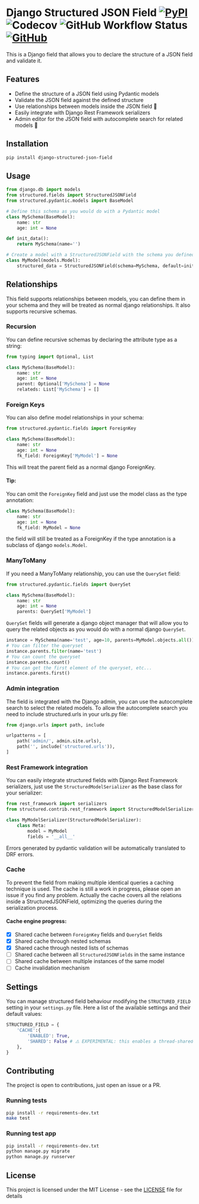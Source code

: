 # Django Structured JSON Field [![PyPI](https://img.shields.io/pypi/v/django-structured-json-field?style=flat-square)](https://pypi.org/project/django-structured-json-field) ![Codecov](https://img.shields.io/codecov/c/github/bnznamco/django-structured-field?style=flat-square&logo=codecov&logoSize=auto&cacheSeconds=0) ![GitHub Workflow Status](https://img.shields.io/github/actions/workflow/status/lotrekagency/django-structured-field/ci.yml?style=flat-square) [![GitHub](https://img.shields.io/github/license/lotrekagency/django-structured-field?style=flat-square)](./LICENSE)

This is a Django field that allows you to declare the structure of a JSON field and validate it.

## Features

- Define the structure of a JSON field using Pydantic models
- Validate the JSON field against the defined structure
- Use relationships between models inside the JSON field 🤯
- Easily integrate with Django Rest Framework serializers
- Admin editor for the JSON field with autocomplete search for related models 👀

## Installation

```bash
pip install django-structured-json-field
```

## Usage

```python
from django.db import models
from structured.fields import StructuredJSONField
from structured.pydantic.models import BaseModel

# Define this schema as you would do with a Pydantic model
class MySchema(BaseModel):
    name: str
    age: int = None

def init_data():
    return MySchema(name='')

# Create a model with a StructuredJSONField with the schema you defined
class MyModel(models.Model):
    structured_data = StructuredJSONField(schema=MySchema, default=init_data)

```

## Relationships

This field supports relationships between models, you can define them in your schema and they will be treated as normal django relationships. It also supports recursive schemas.

### Recursion

You can define recursive schemas by declaring the attribute type as a string:

```python
from typing import Optional, List

class MySchema(BaseModel):
    name: str
    age: int = None
    parent: Optional['MySchema'] = None
    relateds: List['MySchema'] = []
```

### Foreign Keys

You can also define model relationships in your schema:

```python
from structured.pydantic.fields import ForeignKey

class MySchema(BaseModel):
    name: str
    age: int = None
    fk_field: ForeignKey['MyModel'] = None
```

This will treat the parent field as a normal django ForeignKey.

#### Tip:

You can omit the `ForeignKey` field and just use the model class as the type annotation:

```python
class MySchema(BaseModel):
    name: str
    age: int = None
    fk_field: MyModel = None
```

the field will still be treated as a ForeignKey if the type annotation is a subclass of django `models.Model`.

### ManyToMany

If you need a ManyToMany relationship, you can use the `QuerySet` field:

```python
from structured.pydantic.fields import QuerySet

class MySchema(BaseModel):
    name: str
    age: int = None
    parents: QuerySet['MyModel']
```

`QuerySet` fields will generate a django object manager that will allow you to query the related objects as you would do with a normal django `QuerySet`.

```python
instance = MySchema(name='test', age=10, parents=MyModel.objects.all())
# You can filter the queryset
instance.parents.filter(name='test')
# You can count the queryset
instance.parents.count()
# You can get the first element of the queryset, etc...
instance.parents.first()
```

### Admin integration

The field is integrated with the Django admin, you can use the autocomplete search to select the related models. To allow the autocomplete search you need to include structured.urls in your urls.py file:

```python
from django.urls import path, include

urlpatterns = [
    path('admin/', admin.site.urls),
    path('', include('structured.urls')),
]
```

### Rest Framework integration

You can easily integrate structured fields with Django Rest Framework serializers, just use the `StructuredModelSerializer` as the base class for your serializer:

```python
from rest_framework import serializers
from structured.contrib.rest_framework import StructuredModelSerializer

class MyModelSerializer(StructuredModelSerializer):
    class Meta:
        model = MyModel
        fields = '__all__'
```

Errors generated by pydantic validation will be automatically translated to DRF errors.


### Cache

To prevent the field from making multiple identical queries a caching technique is used. The cache is still a work in progress, please open an issue if you find any problem.
Actually the cache covers all the relations inside a StructuredJSONField, optimizing the queries during the serialization process.

#### Cache engine progress:

- [x] Shared cache between `ForeignKey` fields and `QuerySet` fields
- [x] Shared cache through nested schemas
- [x] Shared cache through nested lists of schemas
- [ ] Shared cache between all `StructuredJSONFields` in the same instance
- [ ] Shared cache between multiple instances of the same model
- [ ] Cache invalidation mechanism

## Settings

You can manage structured field behaviour modifying the `STRUCTURED_FIELD` setting in your `settings.py` file. Here a list of the available settings and their default values:

```python
STRUCTURED_FIELD = {
    'CACHE':{
        'ENABLED': True,
        'SHARED': False # ⚠️ EXPERIMENTAL: this enables a thread-shared cache, it's not recommended to use it in production.
    },
}
```

## Contributing

The project is open to contributions, just open an issue or a PR.

### Running tests

```bash
pip install -r requirements-dev.txt
make test
```

### Running test app

```bash
pip install -r requirements-dev.txt
python manage.py migrate
python manage.py runserver
```

## License

This project is licensed under the MIT License - see the [LICENSE](LICENSE) file for details
